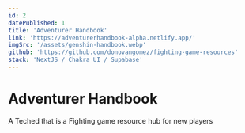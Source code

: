 ```yaml
---
id: 2
datePublished: 1
title: 'Adventurer Handbook'
link: 'https://adventurerhandbook-alpha.netlify.app/'
imgSrc: '/assets/genshin-handbook.webp'
github: 'https://github.com/donovangomez/fighting-game-resources'
stack: 'NextJS / Chakra UI / Supabase'
---
```

# Adventurer Handbook

A Teched that is a Fighting game resource hub for new players
